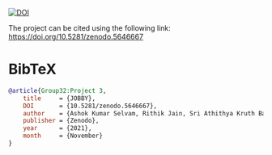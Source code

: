 <a href="https://doi.org/10.5281/zenodo.5646667"><img src="https://zenodo.org/badge/DOI/10.5281/zenodo.5646667.svg" alt="DOI"></a>

The project can be cited using the following link: https://doi.org/10.5281/zenodo.5646667


# BibTeX

```bibtex
@article{Group32:Project 3,
	title 	  = {JOBBY},
	DOI 	  = {10.5281/zenodo.5646667},
	author    = {Ashok Kumar Selvam, Rithik Jain, Sri Athithya Kruth Babu, Subramanian Venkataraman, Zunaid Sorathiya},
	publisher = {Zenodo},
	year      = {2021},
	month     = {November}
}

